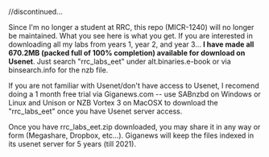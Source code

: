 //discontinued...

Since I'm no longer a student at RRC, this repo (MICR-1240) will no longer be maintained. What you see here is what you get. If you are interested in downloading all my labs from years 1, year 2, and year 3... **I have made all 670.2MB (packed full of 100% completion) available for download on Usenet**. Just search "rrc_labs_eet" under alt.binaries.e-book or via binsearch.info for the nzb file.

If you are not familiar with Usenet/don't have access to Usenet, I recomend doing a 1 month free trial via Giganews.com -- use SABnzbd on Windows or Linux and Unison or NZB Vortex 3 on MacOSX to download the "rrc_labs_eet" once you have Usenet server access.

Once you have rrc_labs_eet.zip downloaded, you may share it in any way or form (Megashare, Dropbox, etc...). Giganews will keep the files indexed in its usenet server for 5 years (till 2021).
